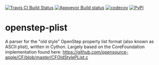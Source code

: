 [![Travis CI Build Status](https://travis-ci.org/fonttools/aplist.svg?branch=master)](https://travis-ci.org/fonttools/aplist)
[![Appveyor Build status](https://ci.appveyor.com/api/projects/status/d78wues61rhkv5b3/branch/master?svg=true)](https://ci.appveyor.com/project/fonttools/openstep-plist/branch/master)
[![codecov](https://codecov.io/gh/fonttools/openstep-plist/branch/master/graph/badge.svg)](https://codecov.io/gh/fonttools/openstep-plist)
[![PyPI](https://img.shields.io/pypi/v/openstep-plist.svg)](https://pypi.org/project/openstep-plist/)

# openstep-plist

A parser for the "old style" OpenStep property list format (also known as ASCII
plist), written in Cython.
Largely based on the CoreFoundation implementation found here:
https://github.com/opensource-apple/CF/blob/master/CFOldStylePList.c
